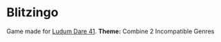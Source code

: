 # Blitzingo
Game made for [Ludum Dare 41](https://ldjam.com/).
<b>Theme:</b> Combine 2 Incompatible Genres

